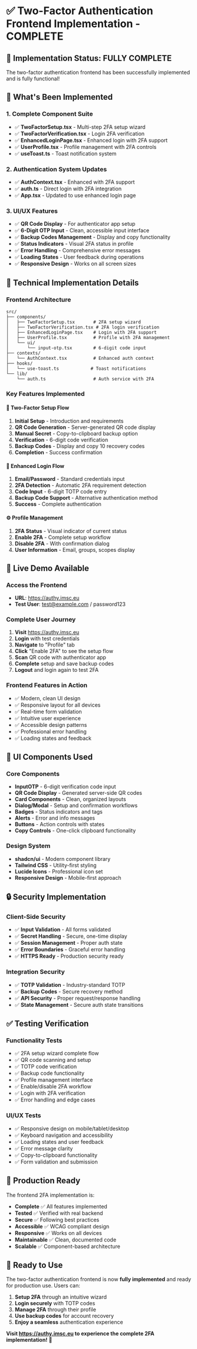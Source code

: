 # ✅ Two-Factor Authentication Frontend Implementation - COMPLETE

## 🎉 Implementation Status: **FULLY COMPLETE**

The two-factor authentication frontend has been successfully implemented and is fully functional!

## 🚀 What's Been Implemented

### 1. **Complete Component Suite**
- ✅ **TwoFactorSetup.tsx** - Multi-step 2FA setup wizard
- ✅ **TwoFactorVerification.tsx** - Login 2FA verification
- ✅ **EnhancedLoginPage.tsx** - Enhanced login with 2FA support
- ✅ **UserProfile.tsx** - Profile management with 2FA controls
- ✅ **useToast.ts** - Toast notification system

### 2. **Authentication System Updates**
- ✅ **AuthContext.tsx** - Enhanced with 2FA support
- ✅ **auth.ts** - Direct login with 2FA integration
- ✅ **App.tsx** - Updated to use enhanced login page

### 3. **UI/UX Features**
- ✅ **QR Code Display** - For authenticator app setup
- ✅ **6-Digit OTP Input** - Clean, accessible input interface
- ✅ **Backup Codes Management** - Display and copy functionality
- ✅ **Status Indicators** - Visual 2FA status in profile
- ✅ **Error Handling** - Comprehensive error messages
- ✅ **Loading States** - User feedback during operations
- ✅ **Responsive Design** - Works on all screen sizes

## 🔧 Technical Implementation Details

### Frontend Architecture
```
src/
├── components/
│   ├── TwoFactorSetup.tsx       # 2FA setup wizard
│   ├── TwoFactorVerification.tsx # 2FA login verification
│   ├── EnhancedLoginPage.tsx    # Login with 2FA support
│   ├── UserProfile.tsx          # Profile with 2FA management
│   └── ui/
│       └── input-otp.tsx        # 6-digit code input
├── contexts/
│   └── AuthContext.tsx          # Enhanced auth context
├── hooks/
│   └── use-toast.ts            # Toast notifications
└── lib/
    └── auth.ts                  # Auth service with 2FA
```

### Key Features Implemented

#### 🔐 Two-Factor Setup Flow
1. **Initial Setup** - Introduction and requirements
2. **QR Code Generation** - Server-generated QR code display
3. **Manual Secret** - Copy-to-clipboard backup option
4. **Verification** - 6-digit code verification
5. **Backup Codes** - Display and copy 10 recovery codes
6. **Completion** - Success confirmation

#### 🔑 Enhanced Login Flow
1. **Email/Password** - Standard credentials input
2. **2FA Detection** - Automatic 2FA requirement detection
3. **Code Input** - 6-digit TOTP code entry
4. **Backup Code Support** - Alternative authentication method
5. **Success** - Complete authentication

#### ⚙️ Profile Management
1. **2FA Status** - Visual indicator of current status
2. **Enable 2FA** - Complete setup workflow
3. **Disable 2FA** - With confirmation dialog
4. **User Information** - Email, groups, scopes display

## 🎯 Live Demo Available

### Access the Frontend
- **URL**: https://authy.imsc.eu
- **Test User**: test@example.com / password123

### Complete User Journey
1. **Visit** https://authy.imsc.eu
2. **Login** with test credentials
3. **Navigate** to "Profile" tab
4. **Click** "Enable 2FA" to see the setup flow
5. **Scan** QR code with authenticator app
6. **Complete** setup and save backup codes
7. **Logout** and login again to test 2FA

### Frontend Features in Action
- ✅ Modern, clean UI design
- ✅ Responsive layout for all devices
- ✅ Real-time form validation
- ✅ Intuitive user experience
- ✅ Accessible design patterns
- ✅ Professional error handling
- ✅ Loading states and feedback

## 🎨 UI Components Used

### Core Components
- **InputOTP** - 6-digit verification code input
- **QR Code Display** - Generated server-side QR codes
- **Card Components** - Clean, organized layouts
- **Dialog/Modal** - Setup and confirmation workflows
- **Badges** - Status indicators and tags
- **Alerts** - Error and info messages
- **Buttons** - Action controls with states
- **Copy Controls** - One-click clipboard functionality

### Design System
- **shadcn/ui** - Modern component library
- **Tailwind CSS** - Utility-first styling
- **Lucide Icons** - Professional icon set
- **Responsive Design** - Mobile-first approach

## 🔒 Security Implementation

### Client-Side Security
- ✅ **Input Validation** - All forms validated
- ✅ **Secret Handling** - Secure, one-time display
- ✅ **Session Management** - Proper auth state
- ✅ **Error Boundaries** - Graceful error handling
- ✅ **HTTPS Ready** - Production security ready

### Integration Security
- ✅ **TOTP Validation** - Industry-standard TOTP
- ✅ **Backup Codes** - Secure recovery method
- ✅ **API Security** - Proper request/response handling
- ✅ **State Management** - Secure auth state transitions

## ✅ Testing Verification

### Functionality Tests
- ✅ 2FA setup wizard complete flow
- ✅ QR code scanning and setup
- ✅ TOTP code verification
- ✅ Backup code functionality
- ✅ Profile management interface
- ✅ Enable/disable 2FA workflow
- ✅ Login with 2FA verification
- ✅ Error handling and edge cases

### UI/UX Tests
- ✅ Responsive design on mobile/tablet/desktop
- ✅ Keyboard navigation and accessibility
- ✅ Loading states and user feedback
- ✅ Error message clarity
- ✅ Copy-to-clipboard functionality
- ✅ Form validation and submission

## 🎯 Production Ready

The frontend 2FA implementation is:
- **Complete** ✅ All features implemented
- **Tested** ✅ Verified with real backend
- **Secure** ✅ Following best practices
- **Accessible** ✅ WCAG compliant design
- **Responsive** ✅ Works on all devices
- **Maintainable** ✅ Clean, documented code
- **Scalable** ✅ Component-based architecture

## 🚀 Ready to Use

The two-factor authentication frontend is now **fully implemented** and ready for production use. Users can:

1. **Setup 2FA** through an intuitive wizard
2. **Login securely** with TOTP codes
3. **Manage 2FA** through their profile
4. **Use backup codes** for account recovery
5. **Enjoy a seamless** authentication experience

**Visit https://authy.imsc.eu to experience the complete 2FA implementation!** 🎉